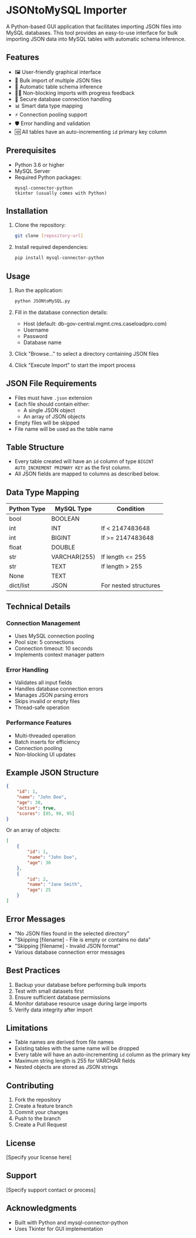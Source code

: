 ﻿# JSONtoMySQL Importer

A Python-based GUI application that facilitates importing JSON files into MySQL databases. This tool provides an easy-to-use interface for bulk importing JSON data into MySQL tables with automatic schema inference.

## Features

- 🖼️ User-friendly graphical interface
- 📁 Bulk import of multiple JSON files
- 🔄 Automatic table schema inference
- 🏃‍♂️ Non-blocking imports with progress feedback
- 🔐 Secure database connection handling
- 📊 Smart data type mapping
- ⚡ Connection pooling support
- 🛡️ Error handling and validation
- 🆔 All tables have an auto-incrementing `id` primary key column

## Prerequisites

- Python 3.6 or higher
- MySQL Server
- Required Python packages:
  ```
  mysql-connector-python
  tkinter (usually comes with Python)
  ```

## Installation

1. Clone the repository:
   ```bash
   git clone [repository-url]
   ```

2. Install required dependencies:
   ```bash
   pip install mysql-connector-python
   ```

## Usage

1. Run the application:
   ```bash
   python JSONtoMySQL.py
   ```

2. Fill in the database connection details:
   - Host (default: db-gov-central.mgmt.cms.caseloadpro.com)
   - Username
   - Password
   - Database name

3. Click "Browse..." to select a directory containing JSON files

4. Click "Execute Import" to start the import process

## JSON File Requirements

- Files must have `.json` extension
- Each file should contain either:
  - A single JSON object
  - An array of JSON objects
- Empty files will be skipped
- File name will be used as the table name

## Table Structure

- Every table created will have an `id` column of type `BIGINT AUTO_INCREMENT PRIMARY KEY` as the first column.
- All JSON fields are mapped to columns as described below.

## Data Type Mapping

| Python Type | MySQL Type    | Condition                |
|------------|---------------|--------------------------|
| bool       | BOOLEAN       |                         |
| int        | INT          | If < 2147483648         |
| int        | BIGINT       | If >= 2147483648        |
| float      | DOUBLE       |                         |
| str        | VARCHAR(255) | If length <= 255        |
| str        | TEXT         | If length > 255         |
| None       | TEXT         |                         |
| dict/list  | JSON         | For nested structures   |

## Technical Details

### Connection Management
- Uses MySQL connection pooling
- Pool size: 5 connections
- Connection timeout: 10 seconds
- Implements context manager pattern

### Error Handling
- Validates all input fields
- Handles database connection errors
- Manages JSON parsing errors
- Skips invalid or empty files
- Thread-safe operation

### Performance Features
- Multi-threaded operation
- Batch inserts for efficiency
- Connection pooling
- Non-blocking UI updates

## Example JSON Structure

```json
{
    "id": 1,
    "name": "John Doe",
    "age": 30,
    "active": true,
    "scores": [85, 90, 95]
}
```

Or an array of objects:

```json
[
    {
        "id": 1,
        "name": "John Doe",
        "age": 30
    },
    {
        "id": 2,
        "name": "Jane Smith",
        "age": 25
    }
]
```

## Error Messages

- "No JSON files found in the selected directory"
- "Skipping [filename] - File is empty or contains no data"
- "Skipping [filename] - Invalid JSON format"
- Various database connection error messages

## Best Practices

1. Backup your database before performing bulk imports
2. Test with small datasets first
3. Ensure sufficient database permissions
4. Monitor database resource usage during large imports
5. Verify data integrity after import

## Limitations

- Table names are derived from file names
- Existing tables with the same name will be dropped
- Every table will have an auto-incrementing `id` column as the primary key
- Maximum string length is 255 for VARCHAR fields
- Nested objects are stored as JSON strings

## Contributing

1. Fork the repository
2. Create a feature branch
3. Commit your changes
4. Push to the branch
5. Create a Pull Request

## License

[Specify your license here]

## Support

[Specify support contact or process]

## Acknowledgments

- Built with Python and mysql-connector-python
- Uses Tkinter for GUI implementation